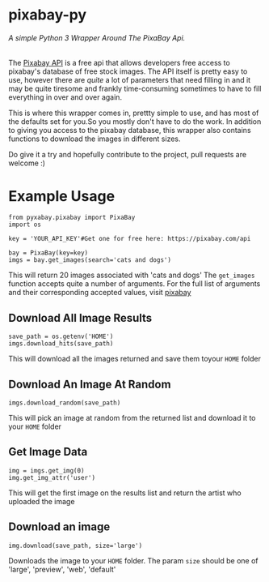 # pixabay-py
###### A simple Python 3 Wrapper Around The PixaBay Api.

The [Pixabay API](https://pixabay.com/api) is a free api that allows developers free access to pixabay's database of free stock images.
The API itself is pretty easy to use, however there are _quite_ a lot of parameters that need filling in and it may be quite tiresome and frankly time-consuming sometimes to have to fill everything in over and over again.

This is where this wrapper comes in, prettty simple to use, and has most of the defaults set for you.So you mostly don't have to do the work.
In addition to giving you access to the pixabay database, this wrapper also contains functions to download the images in different sizes.

Do give it a try and hopefully contribute to the project, pull requests are welcome :)

# Example Usage

```
from pyxabay.pixabay import PixaBay
import os

key = 'YOUR_API_KEY'#Get one for free here: https://pixabay.com/api

bay = PixaBay(key=key)
imgs = bay.get_images(search='cats and dogs')
```
This will return 20 images associated with 'cats and dogs'
The `get_images` function accepts quite a number of arguments. For the full list of arguments and their corresponding accepted values, visit [pixabay](https://pixabay.com/api)

## Download All Image Results
```
save_path = os.getenv('HOME')
imgs.download_hits(save_path)
```
This will download all the images returned and save them toyour `HOME` folder

## Download An Image At Random

```
imgs.download_random(save_path)
```
This will pick an image at random from the returned list and download it to your `HOME` folder
## Get Image Data

```
img = imgs.get_img(0)
img.get_img_attr('user')
```
This will get the first image on the results list and return the artist who uploaded the image

## Download an image

```
img.download(save_path, size='large')
```
Downloads the image to your `HOME` folder.
The param `size` should be one of 'large', 'preview', 'web', 'default'
